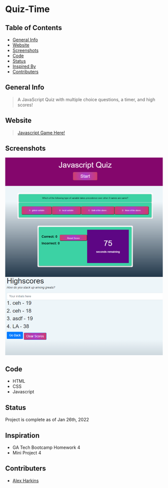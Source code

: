 # Quiz-Time
## Table of Contents
- [General Info](#general-info)
- [Website](#website)
- [Screenshots](#screenshots)
- [Code](#code)
- [Status](#status)
- [Inspired By](#inspiration)
- [Contributers](#contributers)

## General Info
>A JavaScript Quiz with multiple choice questions, a timer, and high scores!

## Website 
> [Javascript Game Here!](https://laurenagra.github.io/Quiz-Time/)

## Screenshots
![This is an image](./java-quiz.png)
![Highscore page!](./quiz-highscore.png)


## Code
- HTML
- CSS
- Javascript

## Status
Project is complete as of Jan 26th, 2022

## Inspiration
- GA Tech Bootcamp Homework 4
- Mini Project 4

## Contributers 
- [Alex Harkins](https://github.com/amachkel)